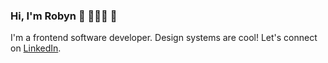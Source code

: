 ### Hi, I'm Robyn :tea: 👩🏻‍💻 :sunflower:

I'm a frontend software developer. Design systems are cool! Let's connect on [LinkedIn](https://www.linkedin.com/in/robynmoscowitznarro/).


<!--
**rmoscowitz/rmoscowitz** is a ✨ _special_ ✨ repository because its `README.md` (this file) appears on your GitHub profile.

Here are some ideas to get you started:
 
- 🔭 I’m currently working on ...
- 🌱 I’m currently learning ...
- 👯 I’m looking to collaborate on ...
- 🤔 I’m looking for help with ...
- 💬 Ask me about ...
- 📫 How to reach me: ...
- 😄 Pronouns: ...
- ⚡ Fun fact: ...


Check out the Houston Hackathon projects I've contributed to
* 2013 - [HoustonBike](https://github.com/ilh19/HoustonBike)
* 2017 - [Houston Book Link](https://github.com/rmoscowitz/houston-book-link)
* 2018 - [Allergeez](https://github.com/emptyflash/allergeez)
* 2019 - [NeedHOU](https://github.com/sketch-city/houston-resources) & [HARRA](https://devpost.com/software/harra-runner-of-the-season)

-->
